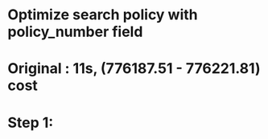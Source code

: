# Optimize search policy with policy_number field
# Original : 11s, (776187.51 - 776221.81) cost

# Step 1:
